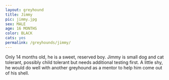 ```yaml
---
layout: greyhound
title: Jimmy
pic: jimmy.jpg
sex: MALE
age: 16 MONTHS
color: BLACK
cats: yes
permalink: /greyhounds/jimmy/
---
```


Only 14 months old, he is a sweet, reserved boy. Jimmy is small dog and cat tolerant, possibly child tolerant but needs
additional testing first. A little shy, he would do well with another greyhound as a mentor to help him come out of his
shell.
